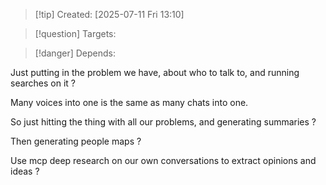 
>[!tip] Created: [2025-07-11 Fri 13:10]

>[!question] Targets: 

>[!danger] Depends: 

Just putting in the problem we have, about who to talk to, and running searches on it ?

Many voices into one is the same as many chats into one.

So just hitting the thing with all our problems, and generating summaries ?

Then generating people maps ?

Use mcp deep research on our own conversations to extract opinions and ideas ?